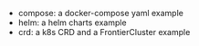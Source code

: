 
- compose: a docker-compose yaml example
- helm: a helm charts example
- crd: a k8s CRD and a FrontierCluster example